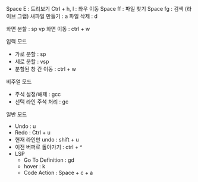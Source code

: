 Space E : 트리보기
Ctrl + h, l : 좌우 이동
Space ff : 파일 찾기
Space fg : 검색 (라이브 그랩)
새파일 만들기 : a
파일 삭제 : d

화면 분할 : sp vp
화면 이동 : ctrl + w

입력 모드
 - 가로 분할 : sp
 - 세로 분할 : vsp
 - 분할된 창 간 이동 : ctrl + w

비주얼 모드
 - 주석 설정/해제 : gcc
 - 선택 라인 주석 처리 : gc

일반 모드
 - Undo : u
 - Redo : Ctrl + u
 - 현재 라인만 undo : shift + u
 - 이전 버퍼로 돌아가기 : ctrl + ^
 - LSP
   - Go To Definition : gd
   - hover : k
   - Code Action : Space + c + a
